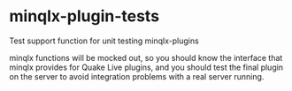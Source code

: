 # minqlx-plugin-tests
Test support function for unit testing minqlx-plugins

minqlx functions will be mocked out, so you should know the interface that minqlx provides for Quake Live plugins, and you should test the final plugin on the server to avoid integration problems with a real server running.
